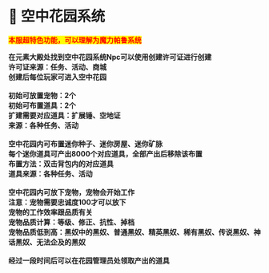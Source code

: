 # 🎀 空中花园系统

<mark style="color:red;">**本服超特色功能，可以理解为魔力帕鲁系统**</mark>

**在元素大殿处找到空中花园系统Npc可以使用创建许可证进行创建**\
**许可证来源：任务、活动、商城**\
**创建后每位玩家可进入空中花园**\
\
**初始可放置宠物：2个**\
**初始可布置道具：2个**\
**扩建需要对应道具：扩展锤、空地证**\
**来源：各种任务、活动**\
\
**空中花园内可布置迷你种子、迷你房屋、迷你矿脉**\
**每个迷你道具可产出8000个对应道具，全部产出后移除该布置**\
**布置方法：双击背包内的对应道具**\
**道具来源：各种任务、活动**\
\
**空中花园内可放下宠物，宠物会开始工作**\
**注意：宠物需要忠诚度100才可以放下**\
**宠物的工作效率跟品质有关**\
**宠物品质计算：等级、修正、抗性、掉档**\
**宠物品质低到高：黑奴中的黑奴、普通黑奴、精英黑奴、稀有黑奴、传说黑奴、神话黑奴、无法企及的黑奴**\
\
**经过一段时间后可以在花园管理员处领取产出的道具**
